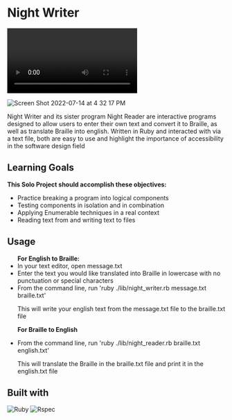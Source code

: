 
# Night Writer
<video >
<source src='https://user-images.githubusercontent.com/99059063/179100020-cc9b639d-3710-4cf7-bdec-fb716dc6e94a.mp4' type="video/mp4">
</video>

![Screen Shot 2022-07-14 at 4 32 17 PM](https://user-images.githubusercontent.com/99059063/179099956-b2539ab9-8dcc-41a8-8cfb-d30a309775f8.png)

Night Writer and its sister program Night Reader are interactive programs designed to allow users to enter their own text and convert it to Braille, as well as translate Braille into english. 
Written in Ruby and interacted with via a text file, both are easy to use and highlight the importance of accessibility in the software design field

## Learning Goals 
<strong>This Solo Project should accomplish these objectives: </strong>
<ul>
  <li>Practice breaking a program into logical components</li>
  <li>Testing components in isolation and in combination</li>
  <li>Applying Enumerable techniques in a real context</li>
  <li>Reading text from and writing text to files</li>
</ul>

## Usage 

<ul>
<strong>For English to Braille:</strong>
  
  <li>In your text editor, open message.txt</li>
  <li>Enter the text you would like translated into Braille in lowercase with no punctuation or special characters</li>
  <li>From the command line, run 'ruby ./lib/night_writer.rb message.txt braille.txt' </li>
  <p>This will write your english text from the message.txt file to the braille.txt file<p>
  <strong>For Braille to English</strong>
  <li>From the command line, run 'ruby ./lib/night_reader.rb braille.txt english.txt'</li>
  <p>This will translate the Braille in the braille.txt file and print it in the english.txt file<p>
</ul>

## Built with 

   ![Ruby](https://img.shields.io/badge/Ruby-CC0000?style=for-the-badge&logo=ruby&logoColor=white)
   ![Rspec](https://img.shields.io/badge/Rspec-316192?style=for-the-badge&logo=rspec&logoColor=white)
